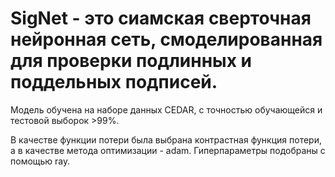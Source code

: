 # SigNet - это сиамская сверточная нейронная сеть, смоделированная для проверки подлинных и поддельных подписей.

Модель обучена на наборе данных CEDAR, с точностью обучающейся и тестовой выборок >99%.

В качестве функции потери была выбрана контрастная функция потери, а в качестве метода оптимизации - adam.
Гиперпараметры подобраны с помощью ray.
